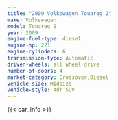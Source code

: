 ```yaml
---
title: "2009 Volkswagen Touareg 2"
make: Volkswagen
model: Touareg 2
year: 2009
engine-fuel-type: diesel
engine-hp: 221
engine-cylinders: 6
transmission-type: Automatic
driven-wheels: all wheel drive
number-of-doors: 4
market-category: Crossover,Diesel
vehicle-size: Midsize
vehicle-style: 4dr SUV
---
```


{{< car_info >}}
